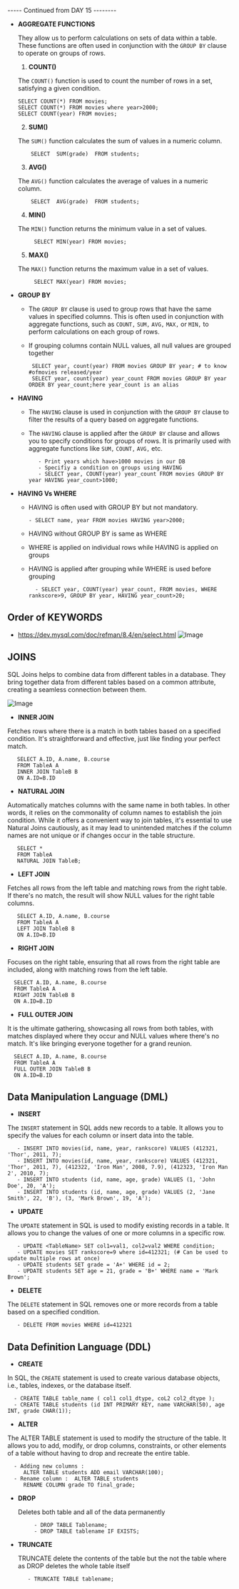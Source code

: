 
----- Continued from DAY 15 --------

- **AGGREGATE FUNCTIONS** 
        
  They allow us to perform calculations on sets of data within a table. These functions are often used in conjunction with the `GROUP BY` clause to operate on groups of rows.       
     1. **COUNT()**
     
    The  `COUNT()`  function is used to count the number of rows in a set, satisfying a given condition.
        

      SELECT COUNT(*) FROM movies;
      SELECT COUNT(*) FROM movies where year>2000;
      SELECT COUNT(year) FROM movies;
        
     2. **SUM()**
     
    The  `SUM()`  function calculates the sum of values in a numeric column.
          
          SELECT  SUM(grade)  FROM students;
     3. **AVG()**

     The  `AVG()`  function calculates the average of values in a numeric column.     
           
          SELECT  AVG(grade)  FROM students;
        
     4. **MIN()**

    The  `MIN()`  function returns the minimum value in a set of values.
           
           SELECT MIN(year) FROM movies;
     
     5. **MAX()**

    The  `MAX()`  function returns the maximum value in a set of values.
           
           SELECT MAX(year) FROM movies;
           
- **GROUP BY**

  - The `GROUP BY` clause is used to group rows that have the same values in specified columns. This is often used in conjunction with aggregate functions, such as `COUNT,`  `SUM,`  `AVG,`  `MAX,` or `MIN,` to perform calculations on each group of rows.
  - If grouping columns contain NULL values, all null values are grouped together

         SELECT year, count(year) FROM movies GROUP BY year; # to know #ofmovies released/year
         SELECT year, count(year) year_count FROM movies GROUP BY year ORDER BY year_count;here year_count is an alias

- **HAVING**
    - The  `HAVING`  clause is used in conjunction with the  `GROUP BY`  clause to filter the results of a query based on aggregate functions.

    - The  `HAVING`  clause is applied after the  `GROUP BY`  clause and allows you to specify conditions for groups of rows. It is primarily used with aggregate functions like  `SUM,`  `COUNT,`  `AVG,`  etc.
            
             - Print years which have>1000 movies in our DB
             - Specifiy a condition on groups using HAVING
             - SELECT year, COUNT(year) year_count FROM movies GROUP BY year HAVING year_count>1000;

 - **HAVING Vs  WHERE** 
    - HAVING is often used with GROUP BY but not mandatory.
       
          - SELECT name, year FROM movies HAVING year>2000;
    - HAVING without GROUP BY is same as WHERE
    - WHERE is applied on individual rows while HAVING is applied on groups
    - HAVING is applied after grouping while WHERE is used before grouping
            
            - SELECT year, COUNT(year) year_count, FROM movies, WHERE rankscore>9, GROUP BY year, HAVING year_count>20;

## Order of KEYWORDS
 - https://dev.mysql.com/doc/refman/8.4/en/select.html
![Image](https://storage.googleapis.com/download/storage/v1/b/designgurus-prod.appspot.com/o/372b6b2ec73ef416f8caef905?generation=1705390601790955&alt=media)


## JOINS

SQL Joins helps  to combine data from different tables in a database. They bring together data from different tables based on a common attribute, creating a seamless connection between them.

![Image](https://storage.googleapis.com/download/storage/v1/b/designgurus-prod.appspot.com/o/6e07a16551265abb03d79a404?generation=1705354279437564&alt=media)
- **INNER JOIN** 

Fetches rows where there is a match in both tables based on a specified condition. It's straightforward and effective, just like finding your perfect match.

       SELECT A.ID, A.name, B.course
       FROM TableA A
       INNER JOIN TableB B
       ON A.ID=B.ID
       
- **NATURAL  JOIN**

Automatically matches columns with the same name in both tables. In other words, it relies on the commonality of column names to establish the join condition. While it offers a convenient way to join tables, it's essential to use Natural Joins cautiously, as it may lead to unintended matches if the column names are not unique or if changes occur in the table structure.

       SELECT *
       FROM TableA
       NATURAL JOIN TableB;


 - **LEFT JOIN** 

Fetches all rows from the left table and matching rows from the right table. If there's no match, the result will show NULL values for the right table columns.

       SELECT A.ID, A.name, B.course
       FROM TableA A
       LEFT JOIN TableB B
       ON A.ID=B.ID

- **RIGHT JOIN** 

Focuses on the right table, ensuring that all rows from the right table are included, along with matching rows from the left table.

      SELECT A.ID, A.name, B.course
      FROM TableA A
      RIGHT JOIN TableB B
      ON A.ID=B.ID

- **FULL OUTER JOIN**

It is the ultimate gathering, showcasing all rows from both tables, with matches displayed where they occur and NULL values where there's no match. It's like bringing everyone together for a grand reunion.

      SELECT A.ID, A.name, B.course
      FROM TableA A
      FULL OUTER JOIN TableB B
      ON A.ID=B.ID

## Data Manipulation Language (DML)

- **INSERT**

The `INSERT` statement in SQL adds new records to a table. It allows you to specify the values for each column or insert data into the table.

       - INSERT INTO movies(id, name, year, rankscore) VALUES (412321, 'Thor', 2011, 7);
       - INSERT INTO movies(id, name, year, rankscore) VALUES (412321, 'Thor', 2011, 7), (412322, 'Iron Man', 2008, 7.9), (412323, 'Iron Man 2', 2010, 7);
       - INSERT INTO students (id, name, age, grade) VALUES (1, 'John Doe', 20, 'A');
       - INSERT INTO students (id, name, age, grade) VALUES (2, 'Jane Smith', 22, 'B'), (3, 'Mark Brown', 19, 'A');

- **UPDATE**

The `UPDATE` statement in SQL is used to modify existing records in a table. It allows you to change the values of one or more columns in a specific row.

       - UPDATE <TableName> SET col1=val1, col2=val2 WHERE condition;
       - UPDATE movies SET rankscore=9 where id=412321; (# Can be used to update multiple rows at once)
       - UPDATE students SET grade = 'A+' WHERE id = 2;
       - UPDATE students SET age = 21, grade = 'B+' WHERE name = 'Mark Brown';
    
- **DELETE**

The `DELETE` statement in SQL removes one or more records from a table based on a specified condition.
    
       - DELETE FROM movies WHERE id=412321

 ## Data Definition Language (DDL)
     
- **CREATE**

In SQL, the `CREATE` statement is used to create various database objects, i.e., tables, indexes, or the database itself.

      - CREATE TABLE table_name ( col1 col1_dtype, coL2 col2_dtype );
      - CREATE TABLE students (id INT PRIMARY KEY, name VARCHAR(50), age INT, grade CHAR(1));


- **ALTER**

The ALTER TABLE statement is used to modify the structure of the table. It allows you to add, modify, or drop columns, constraints, or other elements of a table without having to drop and recreate the entire table.
            
      - Adding new columns :
         ALTER TABLE students ADD email VARCHAR(100);
      - Rename column :  ALTER TABLE students 
         RENAME COLUMN grade TO final_grade;
     
- **DROP**

  Deletes both table and all of the data permanently
         
           - DROP TABLE Tablename;
           - DROP TABLE tablename IF EXISTS;

- **TRUNCATE**

  TRUNCATE delete the contents of the table but the not the table where as DROP deletes the whole table itself
         
         - TRUNCATE TABLE tablename;
